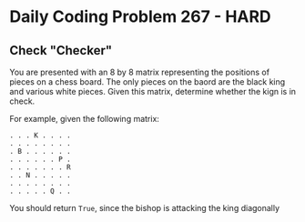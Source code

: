 # Daily Coding Problem 267 - HARD
## Check "Checker"

You are presented with an 8 by 8 matrix representing the positions of pieces on a chess board. 
The only pieces on the baord are the black king and various white pieces.
Given this matrix, determine whether the kign is in check.

For example, given the following matrix:
```
. . . K . . . .
. . . . . . . .
. B . . . . . .
. . . . . . P .
. . . . . . . R
. . N . . . . .
. . . . . . . .
. . . . . Q . .
```
You should return ```True```, since the bishop is attacking the king diagonally

